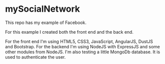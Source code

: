# mySocialNetwork
This repo has my  example of Facebook. 

For this example I created both the front end and the back end.

For the front end I'm using HTML5, CSS3, JavaScript, AngularJS, DustJS and Bootstrap.
For the backend I'm using NodeJS with ExpressJS and some other modules from NodeJS.
I'm also testing a little MongoDb database. It is used to authenticate the user.
